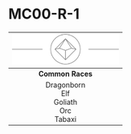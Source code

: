 # MC00-R-1

| <img src="../../../images/card-icons/d10.png" height="60" /> |
|:---:|
| **Common Races** |
| Dragonborn<br>Elf<br>Goliath<br>Orc<br>Tabaxi |

